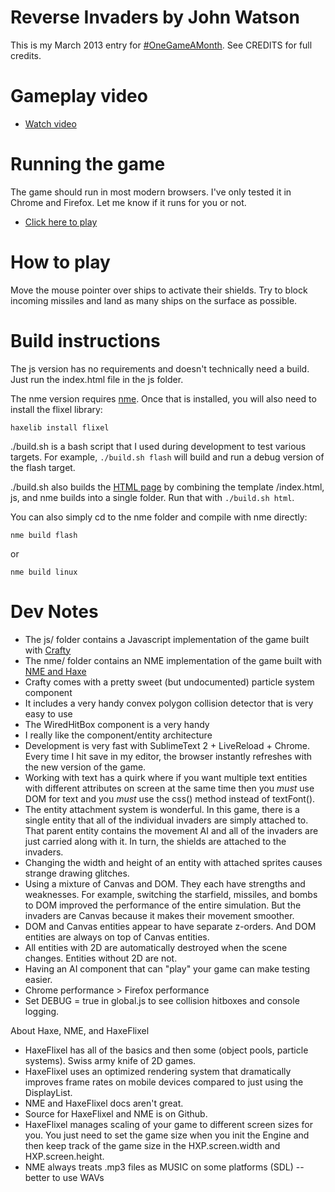 # Reverse Invaders by John Watson

This is my March 2013 entry for [#OneGameAMonth](http://onegameamonth.com).
See CREDITS for full credits.

# Gameplay video

- [Watch video](http://www.youtube.com/watch?v=OQZ8xB8lYBI)

# Running the game

The game should run in most modern browsers. I've only tested it in Chrome and Firefox. Let me know if it runs for you or not.

- [Click here to play](http://flagrantdisregard.com/invaders/)

# How to play

Move the mouse pointer over ships to activate their shields. Try to block incoming missiles and land as many ships on the surface as possible.

# Build instructions

The js version has no requirements and doesn't technically need a build. Just run the index.html file in the js folder.

The nme version requires [nme](http://nme.io). Once that is installed, you will also need to install the flixel library:

`haxelib install flixel`

./build.sh is a bash script that I used during development to test various targets. For example, `./build.sh flash` will build and run a debug version of the flash target.

./build.sh also builds the [HTML page](http://flagrantdisregard.com) by
combining the template /index.html, js, and nme builds into a single folder. Run that with `./build.sh html`.

You can also simply cd to the nme folder and compile with nme directly:

`nme build flash`

or

`nme build linux`

# Dev Notes

- The js/ folder contains a Javascript implementation of the game built with [Crafty](http://craftyjs.com)
- The nme/ folder contains an NME implementation of the game built with [NME and Haxe](http://nme.io)
- Crafty comes with a pretty sweet (but undocumented) particle system component
- It includes a very handy convex polygon collision detector that is very easy to use
- The WiredHitBox component is a very handy 
- I really like the component/entity architecture
- Development is very fast with SublimeText 2 + LiveReload + Chrome. Every time I hit save in my editor, the browser instantly refreshes with the new version of the game.
- Working with text has a quirk where if you want multiple text entities with different attributes on screen at the same time then you *must* use DOM for text and you *must* use the css() method instead of textFont().
- The entity attachment system is wonderful. In this game, there is a single entity that all of the individual invaders are simply attached to. That parent entity contains the movement AI and all of the invaders are just carried along with it. In turn, the shields are attached to the invaders.
- Changing the width and height of an entity with attached sprites causes strange drawing glitches.
- Using a mixture of Canvas and DOM. They each have strengths and weaknesses. For example, switching the starfield, missiles, and bombs to DOM improved the performance of the entire simulation. But the invaders are Canvas because it makes their movement smoother.
- DOM and Canvas entities appear to have separate z-orders. And DOM entities are always on top of Canvas entities.
- All entities with 2D are automatically destroyed when the scene changes. Entities without 2D are not.
- Having an AI component that can "play" your game can make testing easier.
- Chrome performance > Firefox performance
- Set DEBUG = true in global.js to see collision hitboxes and console logging.

About Haxe, NME, and HaxeFlixel

- HaxeFlixel has all of the basics and then some (object pools, particle systems). Swiss army knife of 2D games.
- HaxeFlixel uses an optimized rendering system that dramatically improves frame rates on mobile devices compared to just using the DisplayList.
- NME and HaxeFlixel docs aren't great.
- Source for HaxeFlixel and NME is on Github.
- HaxeFlixel manages scaling of your game to different screen sizes for you. You just need to set the game size when you init the Engine and then keep track of the game size in the HXP.screen.width and HXP.screen.height.
- NME always treats .mp3 files as MUSIC on some platforms (SDL) -- better to use WAVs
